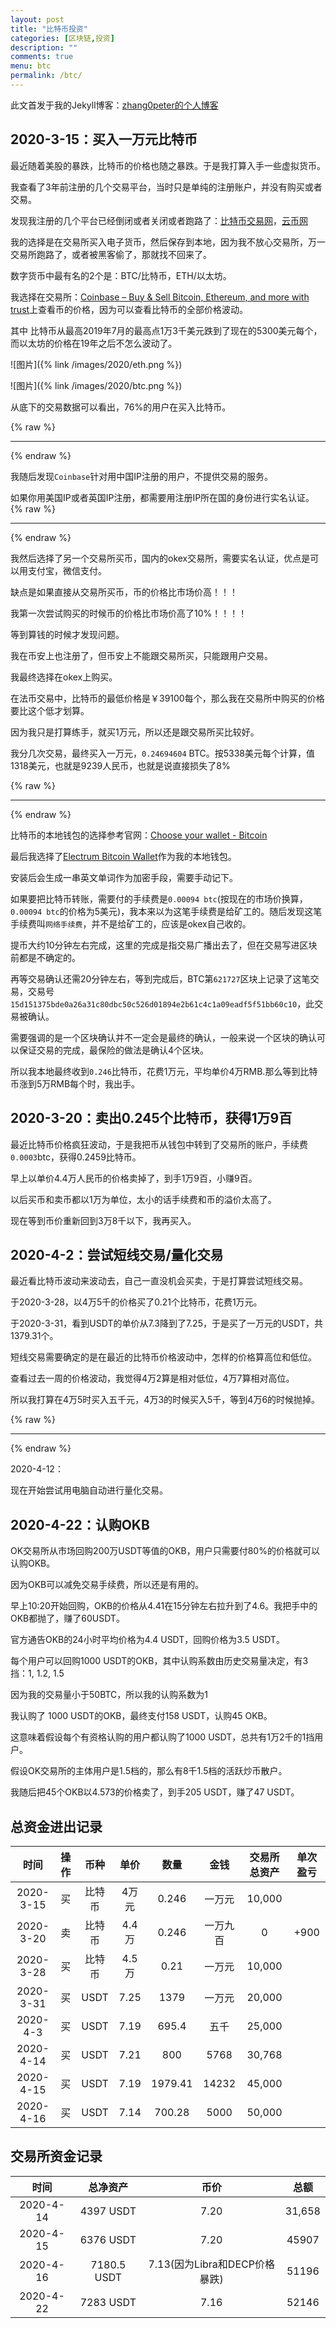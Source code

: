 ```yaml
---
layout: post
title: "比特币投资"
categories: [区块链,投资]
description: ""
comments: true
menu: btc
permalink: /btc/
---
```


此文首发于我的Jekyll博客：[zhang0peter的个人博客](https://zhang0peter.com)         


## 2020-3-15：买入一万元比特币


最近随着美股的暴跌，比特币的价格也随之暴跌。于是我打算入手一些虚拟货币。

我查看了3年前注册的几个交易平台，当时只是单纯的注册账户，并没有购买或者交易。

发现我注册的几个平台已经倒闭或者关闭或者跑路了：[比特币交易网](https://www.btctrade.com/)，[云币网](https://yunbi.com)

我的选择是在交易所买入电子货币，然后保存到本地，因为我不放心交易所，万一交易所跑路了，或者被黑客偷了，那就找不回来了。

数字货币中最有名的2个是：BTC/比特币，ETH/以太坊。

我选择在交易所：[Coinbase – Buy & Sell Bitcoin, Ethereum, and more with trust](https://www.coinbase.com/)上查看币的价格，因为可以查看比特币的全部价格波动。

其中 比特币从最高2019年7月的最高点1万3千美元跌到了现在的5300美元每个，而以太坊的价格在19年之后不怎么波动了。


![图片]({% link /images/2020/eth.png %})

![图片]({% link /images/2020/btc.png %})


从底下的交易数据可以看出，76%的用户在买入比特币。



{% raw %}
***          
{% endraw %}

我随后发现`Coinbase`针对用中国IP注册的用户，不提供交易的服务。

如果你用美国IP或者英国IP注册，都需要用注册IP所在国的身份进行实名认证。
{% raw %}
***          
{% endraw %}

我然后选择了另一个交易所买币，国内的okex交易所，需要实名认证，优点是可以用支付宝，微信支付。

缺点是如果直接从交易所买币，币的价格比市场价高！！！

我第一次尝试购买的时候币的价格比市场价高了10%！！！！

等到算钱的时候才发现问题。

我在币安上也注册了，但币安上不能跟交易所买，只能跟用户交易。


我最终选择在okex上购买。

在法币交易中，比特币的最低价格是￥39100每个，那么我在交易所中购买的价格要比这个低才划算。

因为我只是打算练手，就买1万元，所以还是跟交易所买比较好。

我分几次交易，最终买入一万元，`0.24694604` BTC。按5338美元每个计算，值1318美元，也就是9239人民币，也就是说直接损失了8%

{% raw %}
***          
{% endraw %}

比特币的本地钱包的选择参考官网：[Choose your wallet - Bitcoin](https://bitcoin.org/en/choose-your-wallet)

最后我选择了[Electrum Bitcoin Wallet](https://electrum.org/)作为我的本地钱包。

安装后会生成一串英文单词作为加密手段，需要手动记下。

如果要把比特币转账，需要付的手续费是`0.00094 btc`(按现在的市场价换算，`0.00094 btc`的价格为5美元)，我本来以为这笔手续费是给矿工的。随后发现这笔手续费叫`网络手续费`，并不是给矿工的，应该是okex自己收的。

提币大约10分钟左右完成，这里的完成是指交易广播出去了，但在交易写进区块前都是不确定的。

再等交易确认还需20分钟左右，等到完成后，BTC第`621727`区块上记录了这笔交易，交易号`15d151375bde0a26a31c80dbc50c526d01894e2b61c4c1a09eadf5f51bb60c10`，此交易被确认。

需要强调的是一个区块确认并不一定会是最终的确认，一般来说一个区块的确认可以保证交易的完成，最保险的做法是确认4个区块。

所以我本地最终收到`0.246`比特币，花费1万元，平均单价4万RMB.那么等到比特币涨到5万RMB每个时，我出手。


## 2020-3-20：卖出0.245个比特币，获得1万9百

最近比特币价格疯狂波动，于是我把币从钱包中转到了交易所的账户，手续费`0.0003`btc，获得0.2459比特币。

早上以单价4.4万人民币的价格卖掉了，到手1万9百，小赚9百。

以后买币和卖币都以1万为单位，太小的话手续费和币的溢价太高了。

现在等到币价重新回到3万8千以下，我再买入。




## 2020-4-2：尝试短线交易/量化交易

最近看比特币波动来波动去，自己一直没机会买卖，于是打算尝试短线交易。

于2020-3-28，以4万5千的价格买了0.21个比特币，花费1万元。

于2020-3-31，看到USDT的单价从7.3降到了7.25，于是买了一万元的USDT，共1379.31个。

短线交易需要确定的是在最近的比特币价格波动中，怎样的价格算高位和低位。

查看过去一周的价格波动，我觉得4万2算是相对低位，4万7算相对高位。

所以我打算在4万5时买入五千元，4万3的时候买入5千，等到4万6的时候抛掉。

{% raw %}
***          
{% endraw %}

2020-4-12：

现在开始尝试用电脑自动进行量化交易。

## 2020-4-22：认购OKB
OK交易所从市场回购200万USDT等值的OKB，用户只需要付80%的价格就可以认购OKB。

因为OKB可以减免交易手续费，所以还是有用的。

早上10:20开始回购，OKB的价格从4.41在15分钟左右拉升到了4.6。我把手中的OKB都抛了，赚了60USDT。

官方通告OKB的24小时平均价格为4.4 USDT，回购价格为3.5 USDT。

每个用户可以回购1000 USDT的OKB，其中认购系数由历史交易量决定，有3挡：1, 1.2, 1.5

因为我的交易量小于50BTC，所以我的认购系数为1

我认购了 1000 USDT的OKB，最终支付158 USDT，认购45 OKB。

这意味着假设每个有资格认购的用户都认购了1000 USDT，总共有1万2千的1挡用户。

假设OK交易所的主体用户是1.5档的，那么有8千1.5档的活跃炒币散户。

我随后把45个OKB以4.573的价格卖了，到手205 USDT，赚了47 USDT。

## 总资金进出记录


|   时间    | 操作  |  币种  | 单价  |  数量   |   金钱   | 交易所总资产 | 单次盈亏 |
| :-------: | :---: | :----: | :---: | :-----: | :------: | :----------: | :------: |
| 2020-3-15 |  买   | 比特币 | 4万元 |  0.246  |  一万元  |    10,000    |          |
| 2020-3-20 |  卖   | 比特币 | 4.4万 |  0.246  | 一万九百 |      0       |   +900   |
| 2020-3-28 |  买   | 比特币 | 4.5万 |  0.21   |  一万元  |    10,000    |          |
| 2020-3-31 |  买   |  USDT  | 7.25  |  1379   |  一万元  |    20,000    |          |
| 2020-4-3  |  买   |  USDT  | 7.19  |  695.4  |   五千   |    25,000    |          |
| 2020-4-14 |  买   |  USDT  | 7.21  |   800   |   5768   |    30,768    |          |
| 2020-4-15 |  买   |  USDT  | 7.19  | 1979.41 |  14232   |    45,000    |          |
| 2020-4-16 |  买   |  USDT  | 7.14  | 700.28  |   5000   |    50,000    |          |

## 交易所资金记录

|   时间    |  总净资产   |             币价              |  总额  |
| :-------: | :---------: | :---------------------------: | :----: |
| 2020-4-14 |  4397 USDT  |             7.20              | 31,658 |
| 2020-4-15 |  6376 USDT  |             7.20              | 45907  |
| 2020-4-16 | 7180.5 USDT | 7.13(因为Libra和DECP价格暴跌) | 51196  |
| 2020-4-22 |  7283 USDT  |             7.16              | 52146  |




